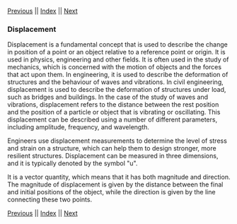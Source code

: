 [Previous](../../Introduction.md) || [Index](../../index.md) || [Next](Strain.md)

### Displacement

Displacement is a fundamental concept that
is used to describe the change in position
of a point or an object relative to a
reference point or origin.  It is used in
physics, engineering and other fields.  It
is often used in the study of mechanics,
which is concerned with the motion of
objects and the forces that act upon them. 
In engineering, it is used to describe the
deformation of structures and the behaviour
of waves and vibrations.  In civil
engineering, displacement is used to
describe the deformation of structures under
load, such as bridges and buildings.  In the
case of the study of waves and vibrations,
displacement refers to the distance between
the rest position and the position of a
particle or object that is vibrating or
oscillating.  This displacement can be
described using a number of different
parameters, including amplitude, frequency,
and wavelength.

Engineers use displacement measurements to
determine the level of stress and strain on
a structure, which can help them to design
stronger, more resilient structures. 
Displacement can be measured in three
dimensions, and it is typically denoted by
the symbol "u".

It is a vector quantity, which means that it
has both magnitude and direction.  The
magnitude of displacement is given by the
distance between the final and initial
positions of the object, while the direction
is given by the line connecting these two
points.

[Previous](../../Introduction.md) || [Index](../../index.md) || [Next](Strain.md)
